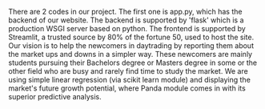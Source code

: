 There are 2 codes in our project.
The first one is app.py, which has the backend of our website.
The backend is supported by 'flask' which is a production WSGI server based on python.
The frontend is supported by Streamlit, a trusted source by 80% of the fortune 50, used to host the site.
Our vision is to help the newcomers in daytrading by reporting them about the market ups and downs in a simpler way.
These newcomers are mainly students pursuing their Bachelors degree or Masters degree in some or the other field who are busy and rarely find time to study the market.
We are using simple linear regression (via scikit learn module) and displaying the market's future growth potential, where Panda module comes in with its superior predictive analysis.
